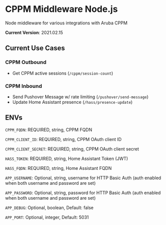 # CPPM Middleware Node.js
Node middleware for various integrations with Aruba CPPM

**Current Version**: 2021.02.15

## Current Use Cases
### CPPM Outbound
* Get CPPM active sessions (`/cppm/session-count`)

### CPPM Inbound
* Send Pushover Message w/ rate limiting (`/pushover/send-message`)
* Update Home Assistant presence (`/hass/presence-update`)


## ENVs
`CPPM_FQDN`: REQUIRED, string, CPPM FQDN

`CPPM_CLIENT_ID`: REQUIRED, string, CPPM OAuth client ID

`CPPM_CLIENT_SECRET`: REQUIRED, string, CPPM OAuth client secret

`HASS_TOKEN`: REQUIRED, string, Home Assistant Token (JWT)

`HASS_FQDN`: REQUIRED, string, Home Assistant FQDN

`APP_USERNAME`: Optional, string, username for HTTP Basic Auth (auth enabled when both username and password are set)

`APP_PASSWORD`: Optional, string, password for HTTP Basic Auth (auth enabled when both username and password are set)

`APP_DEBUG`: Optional, boolean, Default: false

`APP_PORT`: Optional, integer, Default: 5031
